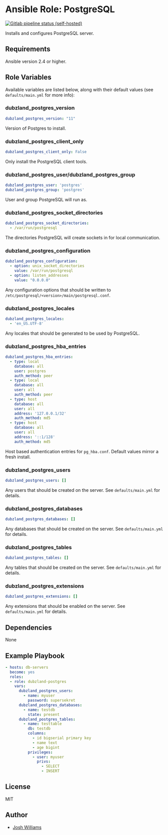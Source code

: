 # Ansible Role: PostgreSQL
[![Gitlab pipeline status (self-hosted)](https://git.dubzland.net/dubzland/ansible-role-postgres/badges/master/pipeline.svg)](https://git.dubzland.net/dubzland/ansible-role-postgres)

Installs and configures PostgreSQL server.

## Requirements

Ansible version 2.4 or higher.

## Role Variables

Available variables are listed below, along with their default values (see
    `defaults/main.yml` for more info):

### dubzland_postgres_version

```yaml
dubzland_postgres_version: "11"
```

Version of Postgres to install.

### dubzland_postgres_client_only

```yaml
dubzland_postgres_client_only: False
```

Only install the PostgreSQL client tools.

### dubzland_postgres_user/dubzland_postgres_group

```yaml
dubzland_postgres_user: 'postgres'
dubzland_postgres_group: 'postgres'
```

User and group PostgreSQL will run as.

### dubzland_postgres_socket_directories

```yaml
dubzland_postgres_socket_directories:
  - /var/run/postgresql
```

The directories PostgreSQL will create sockets in for local communication.

### dubzland_postgres_configuration

```yaml
dubzland_postgres_configuration:
  - option: unix_socket_directories
    value: /var/run/postgresql
  - option: listen_addresses
    value: "0.0.0.0"
```

Any configuration options that should be written to `/etc/postgresql/<version>/main/postgresql.conf`.

### dubzland_postgres_locales

```yaml
dubzland_postgres_locales:
  - 'en_US.UTF-8'
```

Any locales that should be generated to be used by PostgreSQL.

### dubzland_postgres_hba_entries

```yaml
dubzland_postgres_hba_entries:
  - type: local
    database: all
    user: postgres
    auth_method: peer
  - type: local
    database: all
    user: all
    auth_method: peer
  - type: host
    database: all
    user: all
    address: '127.0.0.1/32'
    auth_method: md5
  - type: host
    database: all
    user: all
    address: '::1/128'
    auth_method: md5
```

Host based authentication entries for `pg_hba.conf`.  Default values mirror a
fresh install.

### dubzland_postgres_users

```yaml
dubzland_postgres_users: []
```

Any users that should be created on the server.  See `defaults/main.yml` for
details.

### dubzland_postgres_databases

```yaml
dubzland_postgres_databases: []
```

Any databases that should be created on the server.  See `defaults/main.yml` for
details.

### dubzland_postgres_tables

```yaml
dubzland_postgres_tables: []
```

Any tables that should be created on the server.  See `defaults/main.yml` for
details.

### dubzland_postgres_extensions

```yaml
dubzland_postgres_extensions: []
```

Any extensions that should be enabled on the server.  See `defaults/main.yml` for
details.

## Dependencies

None

## Example Playbook

```yaml
- hosts: db-servers
  become: yes
  roles:
  - role: dubzland-postgres
    vars:
      dubzland_postgres_users:
        - name: myuser
          password: supersekret
      dubzland_postgres_databases:
        - name: testdb
          state: present
      dubzland_postgres_tables:
        - name: testtable
          db: testdb
          columns:
            - id bigserial primary key
            - name text
            - age bigint
          privileges:
            - user: myuser
              privs:
                - SELECT
                - INSERT
```

## License

MIT

## Author

* [Josh Williams](https://codingprime.com)

